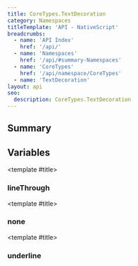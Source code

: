 ```yaml
---
title: CoreTypes.TextDecoration
category: Namespaces
titleTemplate: 'API - NativeScript'
breadcrumbs: 
  - name: 'API Index'
    href: '/api/'
  - name: 'Namespaces'
    href: '/api/#summary-Namespaces'
  - name: 'CoreTypes'
    href: '/api/namespace/CoreTypes'
  - name: 'TextDecoration'
layout: api
seo:
  description: CoreTypes.TextDecoration
---
```


<!-- This page is auto generated, do not edit manually. -->
<!-- Run "yarn generate:api-docs" to regenerate -->

<script setup lang="ts">
  import { provide } from "vue";
  import API_DATA from "./CoreTypes-TextDecoration.data.json";
  
  provide('API_DATA', API_DATA);
</script>

<APIRefHierarchy v-once />

## <Heading ignore>Summary</Heading>

<APIRefSummary v-once />

## Variables

<div class="isConst">

<APIRef for="4856" v-once>

<template #title>

### lineThrough

</template>

</APIRef>

</div>

<div class="isConst">

<APIRef for="4854" v-once>

<template #title>

### none

</template>

</APIRef>

</div>

<div class="isConst">

<APIRef for="4855" v-once>

<template #title>

### underline

</template>

</APIRef>

</div>
